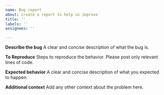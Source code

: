 ```yaml
---
name: Bug report
about: Create a report to help us improve
title: ''
labels: ''
assignees: ''

---
```


**Describe the bug**
A clear and concise description of what the bug is.

**To Reproduce**
Steps to reproduce the behavior. Please post only relevant lines of code.

**Expected behavior**
A clear and concise description of what you expected to happen.

**Additional context**
Add any other context about the problem here.
